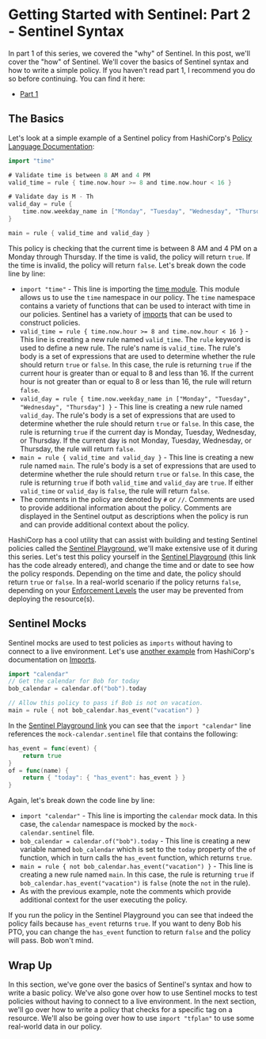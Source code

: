 # Getting Started with Sentinel: Part 2 - Sentinel Syntax

In part 1 of this series, we covered the "why" of Sentinel. In this post, we'll cover the "how" of Sentinel. We'll cover the basics of Sentinel syntax and how to write a simple policy. If you haven't read part 1, I recommend you do so before continuing. You can find it here:

- [Part 1]()

## The Basics

Let's look at a simple example of a Sentinel policy from HashiCorp's [Policy Language Documentation](https://docs.hashicorp.com/sentinel/concepts/language):

```go
import "time"

# Validate time is between 8 AM and 4 PM
valid_time = rule { time.now.hour >= 8 and time.now.hour < 16 }

# Validate day is M - Th
valid_day = rule {
	time.now.weekday_name in ["Monday", "Tuesday", "Wednesday", "Thursday"]
}

main = rule { valid_time and valid_day }
```

This policy is checking that the current time is between 8 AM and 4 PM on a Monday through Thursday. If the time is valid, the policy will return `true`. If the time is invalid, the policy will return `false`. Let's break down the code line by line:

- `import "time"` - This line is importing the [time module](https://docs.hashicorp.com/sentinel/imports/time/). This module allows us to use the `time` namespace in our policy. The `time` namespace contains a variety of functions that can be used to interact with time in our policies. Sentinel has a variety of [imports](https://docs.hashicorp.com/sentinel/imports/) that can be used to construct policies.
- `valid_time = rule { time.now.hour >= 8 and time.now.hour < 16 }` - This line is creating a new rule named `valid_time`. The `rule` keyword is used to define a new rule. The rule's name is `valid_time`. The rule's body is a set of expressions that are used to determine whether the rule should return `true` or `false`. In this case, the rule is returning `true` if the current hour is greater than or equal to 8 and less than 16. If the current hour is not greater than or equal to 8 or less than 16, the rule will return `false`.
- `valid_day = rule { time.now.weekday_name in ["Monday", "Tuesday", "Wednesday", "Thursday"] }` - This line is creating a new rule named `valid_day`. The rule's body is a set of expressions that are used to determine whether the rule should return `true` or `false`. In this case, the rule is returning `true` if the current day is Monday, Tuesday, Wednesday, or Thursday. If the current day is not Monday, Tuesday, Wednesday, or Thursday, the rule will return `false`.
- `main = rule { valid_time and valid_day }` - This line is creating a new rule named `main`. The rule's body is a set of expressions that are used to determine whether the rule should return `true` or `false`. In this case, the rule is returning `true` if both `valid_time` and `valid_day` are `true`. If either `valid_time` or `valid_day` is `false`, the rule will return `false`.
- The comments in the policy are denoted by `#` or `//`. Comments are used to provide additional information about the policy. Comments are displayed in the Sentinel output as descriptions when the policy is run and can provide additional context about the policy.

HashiCorp has a cool utility that can assist with building and testing Sentinel policies called the [Sentinel Playground](https://play.sentinelproject.io), we'll make extensive use of it during this series. Let's test this policy yourself in the [Sentinel Playground](https://play.sentinelproject.io/p/2zL3-KF16zh) (this link has the code already entered), and change the time and or date to see how the policy responds. Depending on the time and date, the policy should return `true` or `false`. In a real-world scenario if the policy returns `false`, depending on your [Enforcement Levels](https://docs.hashicorp.com/sentinel/concepts/enforcement-levels) the user may be prevented from deploying the resource(s).

## Sentinel Mocks

Sentinel mocks are used to test policies as `imports` without having to connect to a live environment. Let's use [another example](https://play.sentinelproject.io/p/c-DVNzeORVG) from HashiCorp's documentation on [Imports](https://docs.hashicorp.com/sentinel/concepts/imports).

```go
import "calendar"
// Get the calendar for Bob for today
bob_calendar = calendar.of("bob").today

// Allow this policy to pass if Bob is not on vacation.
main = rule { not bob_calendar.has_event("vacation") }
```

In the [Sentinel Playground link](https://play.sentinelproject.io/p/c-DVNzeORVG) you can see that the `import "calendar"` line references the `mock-calendar.sentinel` file that contains the following:

```go
has_event = func(event) {
	return true
}
of = func(name) {
	return { "today": { "has_event": has_event } }
}
```

Again, let's break down the code line by line:

- `import "calendar"` - This line is importing the `calendar` mock data. In this case, the `calendar` namespace is mocked by the `mock-calendar.sentinel` file.
- `bob_calendar = calendar.of("bob").today` - This line is creating a new variable named `bob_calendar` which is set to the `today` property of the `of` function, which in turn calls the `has_event` function, which returns `true`.
- `main = rule { not bob_calendar.has_event("vacation") }` - This line is creating a new rule named `main`. In this case, the rule is returning `true` if `bob_calendar.has_event("vacation")` is `false` (note the `not` in the rule).
- As with the previous example, note the comments which provide additional context for the user executing the policy.

If you run the policy in the Sentinel Playground you can see that indeed the policy fails because `has_event` returns `true`. If you want to deny Bob his PTO, you can change the `has_event` function to return `false` and the policy will pass. Bob won't mind.

## Wrap Up

In this section, we've gone over the basics of Sentinel's syntax and how to write a basic policy. We've also gone over how to use Sentinel mocks to test policies without having to connect to a live environment. In the next section, we'll go over how to write a policy that checks for a specific tag on a resource. We'll also be going over how to use `import "tfplan"` to use some real-world data in our policy.

